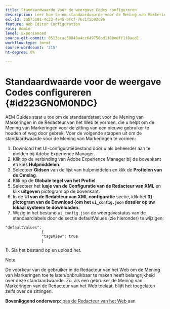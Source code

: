 ```yaml
---
title: Standaardwaarde voor de weergave Codes configureren
description: Leer hoe te om standaardwaarde voor de Mening van Markeringen te vormen
exl-id: 3ab75101-4c23-4e45-bfcf-76c1f5b92c96
feature: Web Editor Configuration
role: Admin
level: Experienced
source-git-commit: 0513ecac38840a4cc649758bd1180edff1f8aed1
workflow-type: tm+mt
source-wordcount: '215'
ht-degree: 0%

---
```


# Standaardwaarde voor de weergave Codes configureren {#id223GN0M0NDC}

AEM Guides staat u toe om de standaardstaat voor de Mening van Markeringen in de Redacteur van het Web te vormen, die u helpt om de Mening van Markeringen voor de zitting van een nieuwe gebruiker te houden of weg door gebrek. Voer de volgende stappen uit om de standaardwaarde voor de Mening van Markeringen te vormen:

1. Download het UI-configuratiebestand door u als beheerder aan te melden bij Adobe Experience Manager.
1. Klik op de verbinding van Adobe Experience Manager bij de bovenkant en kies **Hulpmiddelen**.
1. Selecteer **Gidsen** van de lijst van hulpmiddelen en klik de **Profielen van de Omslag**.
1. Klik op de **Globale tegel van het Profiel**.
1. Selecteer het **lusje van de Configuratie van de Redacteur van XML** en klik **uitgeven** pictogram op de bovenkant.
1. In de **UI van de Redacteur van XML configuratie** sectie, klik het **3} pictogram van de Download {om het `ui_config.json` dossier op uw lokaal systeem te downloaden.**
1. Wijzig in het bestand `ui_config.json` de weergavestatus van de standaardlabels door de sectie defaultValues (zie hieronder) te wijzigen:

```
"defaultValues":
                {
                "tagsView": true
                }
```

1). Sla het bestand op en upload het.

>[!NOTE]
>
> De voorkeur van de gebruiker in de Redacteur van het Web om de Mening van Markeringen toe te laten/onbruikbaar te maken heeft belangrijkheid over deze standaardwaarde. Zo, als een gebruiker de Mening van Markeringen van de Redacteur van het Web toelaat, blijft het toegelaten zelfs over de zittingen.

**Bovenliggend onderwerp:**[ pas de Redacteur van het Web ](conf-web-editor.md) aan
